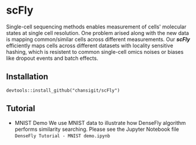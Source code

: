 # scFly
Single-cell sequencing methods enables measurement of cells' molecular states at single cell resolution. One problem arised along with the new data is mapping common/similar cells across different measurements. Our ***scFly*** efficiently maps cells across different datasets with locality sensitive hashing, which is resistent to common single-cell omics noises or biases like dropout events and batch effects.

## Installation
    devtools::install_github("chansigit/scFly")

## Tutorial

- MNIST Demo
We use MNIST data to illustrate how DenseFly algorithm performs similarity searching. Please see the Jupyter Notebook file `DenseFly Tutorial - MNIST demo.ipynb`
